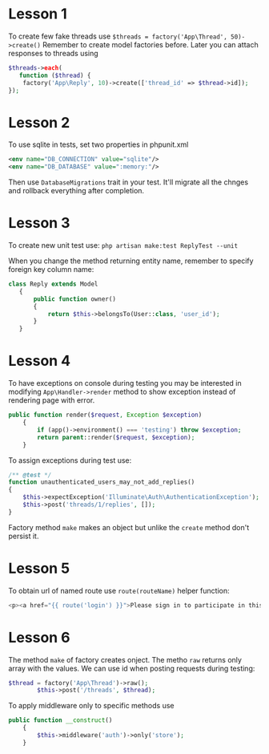 # Lesson 1
To create few fake threads use
```$threads = factory('App\Thread', 50)->create()```
Remember to create model factories before.
Later you can attach responses to threads using
```php
$threads->each(
   function ($thread) { 
   	factory('App\Reply', 10)->create(['thread_id' => $thread->id]);
});
```

# Lesson 2
To use sqlite in tests, set two properties in phpunit.xml
```xml
<env name="DB_CONNECTION" value="sqlite"/>
<env name="DB_DATABASE" value=":memory:"/>
```
Then use `DatabaseMigrations` trait in your test. It'll migrate all the chnges and rollback everything after completion.

# Lesson 3
To create new unit test use: ```php artisan make:test ReplyTest --unit```

When you change the method returning entity name, remember to specify foreign key column name:
```php
class Reply extends Model
   {
       public function owner()
       {
           return $this->belongsTo(User::class, 'user_id');
       }
   }
```

# Lesson 4
To have exceptions on console during testing you may be interested in modifying `App\Handler->render` method to show exception instead of rendering page with error.
```php
public function render($request, Exception $exception)
    {
        if (app()->environment() === 'testing') throw $exception;
        return parent::render($request, $exception);
    }
```

To assign exceptions during test use:
```php
/** @test */
function unauthenticated_users_may_not_add_replies()
{
    $this->expectException('Illuminate\Auth\AuthenticationException');
    $this->post('threads/1/replies', []);
}
```

Factory method `make` makes an object but unlike the `create` method don't persist it.

# Lesson 5
To obtain url of named route use `route(routeName)` helper function:
```php
<p><a href="{{ route('login') }}">Please sign in to participate in this discussion.</a></p>```
```

# Lesson 6
The method `make` of factory creates onject. The metho `raw` returns only array with the values. We can use id when posting requests during testing:
```php
$thread = factory('App\Thread')->raw();
        $this->post('/threads', $thread);
```

To apply middleware only to specific methods use
```php
public function __construct()
    {
        $this->middleware('auth')->only('store');
    }
```

